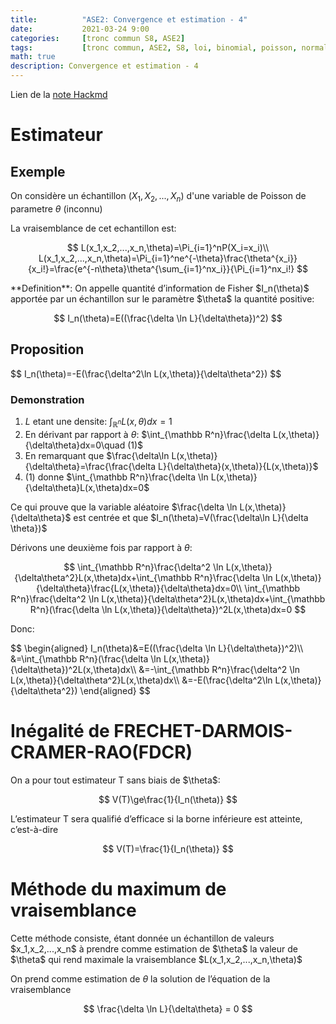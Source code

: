 ```yaml
---
title:          "ASE2: Convergence et estimation - 4"
date:           2021-03-24 9:00
categories:     [tronc commun S8, ASE2]
tags:           [tronc commun, ASE2, S8, loi, binomial, poisson, normale]
math: true
description: Convergence et estimation - 4
---
```

Lien de la [note Hackmd](https://hackmd.io/@lemasymasa/H1rOQcdEu)

# Estimateur

## Exemple

On considère un échantillon $(X_1, X_2,...,X_n)$ d'une variable de Poisson de parametre $\theta$ (inconnu)

La vraisemblance de cet echantillon est:

$$
L(x_1,x_2,...,x_n,\theta)=\Pi_{i=1}^nP(X_i=x_i)\\
L(x_1,x_2,...,x_n,\theta)=\Pi_{i=1}^ne^{-\theta}\frac{\theta^{x_i}}{x_i!}=\frac{e^{-n\theta}\theta^{\sum_{i=1}^nx_i}}{\Pi_{i=1}^nx_i!}
$$

<div class="alert alert-info" role="alert" markdown="1">
**Definition**: On appelle quantité d’information de Fisher $I_n(\theta)$ apportée par un échantillon sur le paramètre $\theta$ la quantité positive:

$$
I_n(\theta)=E((\frac{\delta \ln L}{\delta\theta})^2)
$$

</div>


## Proposition
<div class="alert alert-info" role="alert" markdown="1">
$$
I_n(\theta)=-E(\frac{\delta^2\ln L(x,\theta)}{\delta\theta^2})
$$
</div>

### Demonstration
1. $L$ etant une densite: $\int_{\mathbb R^n}L(x,\theta)dx=1$
2. En dérivant par rapport à $\theta$: $\int_{\mathbb R^n}\frac{\delta L(x,\theta)}{\delta\theta}dx=0\quad (1)$
3. En remarquant que $\frac{\delta\ln L(x,\theta)}{\delta\theta}=\frac{\frac{\delta L}{\delta\theta}(x,\theta)}{L(x,\theta)}$
4. $(1)$ donne $\int_{\mathbb R^n}\frac{\delta \ln L(x,\theta)}{\delta\theta}L(x,\theta)dx=0$

Ce qui prouve que la variable aléatoire $\frac{\delta \ln L(x,\theta)}{\delta\theta}$ est centrée et que $I_n(\theta)=V(\frac{\delta\ln L}{\delta \theta})$

Dérivons une deuxième fois par rapport à $\theta$:

$$
\int_{\mathbb R^n}\frac{\delta^2 \ln L(x,\theta)}{\delta\theta^2}L(x,\theta)dx+\int_{\mathbb R^n}\frac{\delta \ln L(x,\theta)}{\delta\theta}\frac{L(x,\theta)}{\delta\theta}dx=0\\
\int_{\mathbb R^n}\frac{\delta^2 \ln L(x,\theta)}{\delta\theta^2}L(x,\theta)dx+\int_{\mathbb R^n}(\frac{\delta \ln L(x,\theta)}{\delta\theta})^2L(x,\theta)dx=0
$$

Donc:

<div class="alert alert-success" role="alert" markdown="1">
$$
\begin{aligned}
I_n(\theta)&=E((\frac{\delta \ln L}{\delta\theta})^2)\\
&=\int_{\mathbb R^n}(\frac{\delta \ln L(x,\theta)}{\delta\theta})^2L(x,\theta)dx\\
&=-\int_{\mathbb R^n}\frac{\delta^2 \ln L(x,\theta)}{\delta\theta^2}L(x,\theta)dx\\
&=-E(\frac{\delta^2\ln L(x,\theta)}{\delta\theta^2})
\end{aligned}
$$
</div>

# Inégalité de FRECHET-DARMOIS-CRAMER-RAO(FDCR) 

<div class="alert alert-danger" role="alert" markdown="1">
On a pour tout estimateur T sans biais de $\theta$:

$$
V(T)\ge\frac{1}{I_n(\theta)}
$$

L’estimateur T sera qualifié d’efficace si la borne inférieure est atteinte, c’est-à-dire 

$$
V(T)=\frac{1}{I_n(\theta)}
$$

</div>

# Méthode du maximum de vraisemblance

<div class="alert alert-info" role="alert" markdown="1">
Cette méthode consiste, étant donnée un échantillon de valeurs $x_1,x_2,...,x_n$ à prendre comme estimation de $\theta$ la valeur de $\theta$ qui rend maximale la vraisemblance $L(x_1,x_2,...,x_n,\theta)$

On prend comme estimation de $\theta$ la solution de l’équation de la vraisemblance 

$$
\frac{\delta \ln L}{\delta\theta} = 0
$$

</div>
